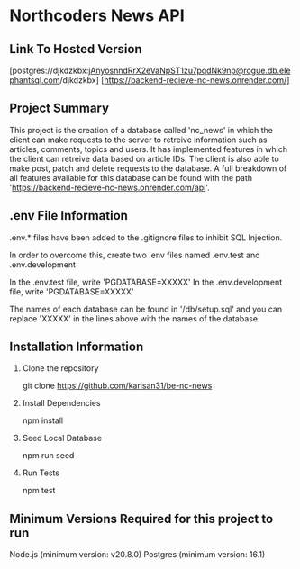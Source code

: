 # Northcoders News API

## Link To Hosted Version

[postgres://djkdzkbx:jAnyosnndRrX2eVaNpST1zu7pqdNk9np@rogue.db.elephantsql.com/djkdzkbx]
[https://backend-recieve-nc-news.onrender.com/]

## Project Summary

This project is the creation of a database called 'nc_news' in which the client can make requests to the server to retreive information such as articles, comments, topics and users. It has implemented features in which the client can retreive data based on article IDs. The client is also able to make post, patch and delete requests to the database. A full breakdown of all features available for this database can be found with the path 'https://backend-recieve-nc-news.onrender.com/api'.

## .env File Information

.env.* files have been added to the .gitignore files to inhibit SQL Injection.

In order to overcome this, create two .env files named .env.test and .env.development

In the .env.test file, write 'PGDATABASE=XXXXX'
In the .env.development file, write 'PGDATABASE=XXXXX'

The names of each database can be found in '/db/setup.sql' and you can replace 'XXXXX' in the lines above with the names of the database.

## Installation Information

1. Clone the repository

    git clone https://github.com/karisan31/be-nc-news

2. Install Dependencies

    npm install

3. Seed Local Database

    npm run seed

4. Run Tests

    npm test

## Minimum Versions Required for this project to run

Node.js (minimum version: v20.8.0)
Postgres (minimum version: 16.1)
